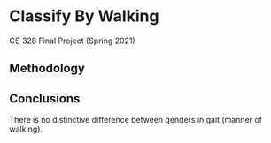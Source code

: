# Classify By Walking
CS 328 Final Project (Spring 2021)

## Methodology

## Conclusions
There is no distinctive difference between genders in gait (manner of walking).
